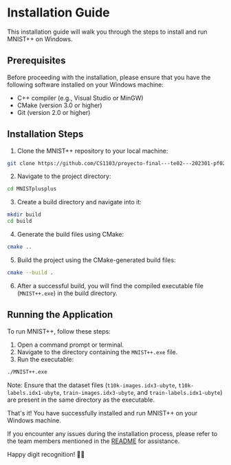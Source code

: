 # Installation Guide

This installation guide will walk you through the steps to install and run MNIST++ on Windows.

## Prerequisites

Before proceeding with the installation, please ensure that you have the following software installed on your Windows machine:

- C++ compiler (e.g., Visual Studio or MinGW)
- CMake (version 3.0 or higher)
- Git (version 2.0 or higher)

## Installation Steps

1. Clone the MNIST++ repository to your local machine:

```bash
git clone https://github.com/CS1103/proyecto-final---te02---202301-pf0220231-grupo1-sub-1.git
```

2. Navigate to the project directory:

```bash
cd MNISTplusplus
```

3. Create a build directory and navigate into it:

```bash
mkdir build
cd build
```

4. Generate the build files using CMake:

```bash
cmake ..
```

5. Build the project using the CMake-generated build files:

```bash
cmake --build .
```

6. After a successful build, you will find the compiled executable file (`MNIST++.exe`) in the build directory.

## Running the Application

To run MNIST++, follow these steps:

1. Open a command prompt or terminal.
2. Navigate to the directory containing the `MNIST++.exe` file.
3. Run the executable:

```bash
./MNIST++.exe
```

Note: Ensure that the dataset files (`t10k-images.idx3-ubyte`, `t10k-labels.idx1-ubyte`, `train-images.idx3-ubyte`, and `train-labels.idx1-ubyte`) are present in the same directory as the executable.

That's it! You have successfully installed and run MNIST++ on your Windows machine.

If you encounter any issues during the installation process, please refer to the team members mentioned in the [README](README.md) for assistance.

Happy digit recognition! 🚀✨
